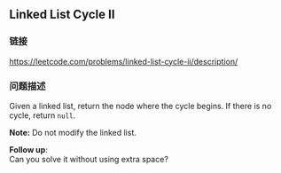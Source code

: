 ## Linked List Cycle II  
### 链接  
https://leetcode.com/problems/linked-list-cycle-ii/description/  
### 问题描述

Given a linked list, return the node where the cycle begins. If there is no cycle, return `null`.



**Note:** Do not modify the linked list.


**Follow up**:<br>
Can you solve it without using extra space?

